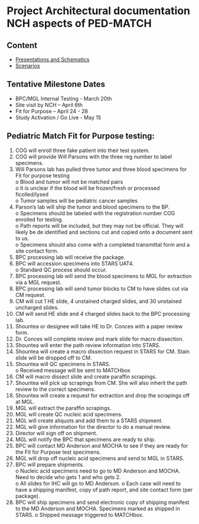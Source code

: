 # Project Architectural documentation NCH aspects of PED-MATCH

## Content
* [Presentations and Schematics](schematics)
* [Scenarios](scenarios/README.md)

## Tentative Milestone Dates
* BPC/MGL Internal Testing - March 20th
* Site visit by NCH – April 6th
* Fit for Purpose – April 24 - 28
* Study Activation / Go Live - May 15

## Pediatric Match Fit for Purpose testing:

1)	COG will enroll three fake patient into their test system.  
2)	COG will provide Will Parsons with the three reg number to label specimens. 
3)	Will Parsons lab has pulled three tumor and three blood specimens for Fit for purpose testing  
  o	Blood and tumor will not be matched pairs  
  o	It is unclear if the blood will be frozen/fresh or processed ficolled/lysed  
  o	Tumor samples will be pediatric cancer samples  
4)	Parson’s lab will ship the tumor and blood specimens to the BP.  
  o	Specimens should be labeled with the registration number COG enrolled for testing.  
  o	Path reports will be included, but they may not be official.  They will likely be de identified and sections cut and copied onto a document sent to us.  
  o	Specimens should also come with a completed transmittal form and a site contact form.   
5)	BPC processing lab will receive the package.
6)	BPC will accession specimens into STARS UAT4.  
  o	Standard QC process should occur. 
7)	BPC processing lab will send the blood specimens to MGL for extraction via a MGL request.
8)	BPC processing lab will send tumor blocks to CM to have slides cut via CM request.
9)	CM will cut 1 HE slide, 4 unstained charged slides, and 30 unstained uncharged slides. 
10)	CM will send HE slide and 4 charged slides back to the BPC processing lab.
11)	Shountea or designee will take HE to Dr. Conces with a paper review form.
12)	Dr. Conces will complete review and mark slide for macro dissection. 
13)	Shountea will enter the path review information into STARS.
14)	Shountea will create a macro dissection request in STARS for CM.  Stain slide will be dropped off to CM. 
15)	Shountea will QC specimens in STARS.  
  o	Received message will be sent to MATCHbox
16)	CM will macro dissect slide and create paraffin scrapings.
17)	Shountea will pick up scrapings from CM.  She will also inherit the path review to the correct specimens.
18)	Shountea will create a request for extraction and drop the scrapings off at MGL. 
19)	MGL will extract the paraffin scrapings.
20)	MGL will create QC nucleic acid specimens.
21)	MGL will create aliquots and add them to a STARS shipment.
22)	MGL will give information for the director to do a manual review.
23)	Director will sign off on shipment. 
24)	MGL will notify the BPC that specimens are ready to ship.
25)	BPC will contact MD Anderson and MOCHA to see if they are ready for the Fit for Purpose test specimens. 
26)	MGL will drop off nucleic acid specimens and send to MGL in STARS.
27)	BPC will prepare shipments.  
  o	Nucleic acid specimens need to go to MD Anderson and MOCHA.  Need to decide who gets 1 and who gets 2.  
  o	All slides for IHC will go to MD Anderson.
  o	Each case will need to have a shipping manifest, copy of path report, and site contact form (per package).
28)	BPC will ship specimens and send electronic copy of shipping manifest to the MD Anderson and MOCHA.  Specimens marked as shipped in STARS.
  o	Shipped message triggered to MATCHbox. 
